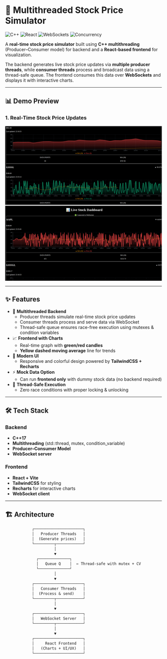# 🚀 Multithreaded Stock Price Simulator

![C++](https://img.shields.io/badge/C++-blue.svg?style=for-the-badge&logo=c%2B%2B)
![React](https://img.shields.io/badge/React-black.svg?style=for-the-badge&logo=react)
![WebSockets](https://img.shields.io/badge/WebSockets-green.svg?style=for-the-badge&logo=websocket)
![Concurrency](https://img.shields.io/badge/Multithreading-orange.svg?style=for-the-badge)

A **real-time stock price simulator** built using **C++ multithreading** (Producer–Consumer model) for backend and a **React-based frontend** for visualization.

The backend generates live stock price updates via **multiple producer threads**, while **consumer threads** process and broadcast data using a thread-safe queue. The frontend consumes this data over **WebSockets** and displays it with interactive charts.

---

## 📊 Demo Preview

### 1. Real-Time Stock Price Updates
![Live Stock Updates](demo/demo/Stocks_pic1.png)
![Stock Charts](demo/demo/stocks_pic2.png)

---

## ✨ Features

- 🔄 **Multithreaded Backend**
  - Producer threads simulate real-time stock price updates
  - Consumer threads process and serve data via WebSocket
  - Thread-safe queue ensures race-free execution using mutexes & condition variables
- 📈 **Frontend with Charts**
  - Real-time graph with **green/red candles**
  - **Yellow dashed moving average** line for trends
- 🎨 **Modern UI**
  - Responsive and colorful design powered by **TailwindCSS + Recharts**
- ⚡ **Mock Data Option**
  - Can run **frontend only** with dummy stock data (no backend required)
- 🔐 **Thread-Safe Execution**
  - Zero race conditions with proper locking & unlocking

---

## 🛠️ Tech Stack

### Backend
- **C++17**
- **Multithreading** (std::thread, mutex, condition_variable)
- **Producer–Consumer Model**
- **WebSocket server**

### Frontend
- **React + Vite**
- **TailwindCSS** for styling
- **Recharts** for interactive charts
- **WebSocket client**

---

## 🏗️ Architecture

```plaintext
            ┌──────────────────────┐
            │   Producer Threads   │
            │  (Generate prices)   │
            └─────────┬────────────┘
                      │
                      ▼
              ┌──────────────┐
              │   Queue Q    │  ← Thread-safe with mutex + CV
              └──────────────┘
                      │
                      ▼
            ┌──────────────────────┐
            │   Consumer Threads   │
            │  (Process & send)    │
            └─────────┬────────────┘
                      │
                      ▼
            ┌──────────────────────┐
            │   WebSocket Server   │
            └─────────┬────────────┘
                      │
                      ▼
            ┌──────────────────────┐
            │     React Frontend   │
            │   (Charts + UI/UX)   │
            └──────────────────────┘

